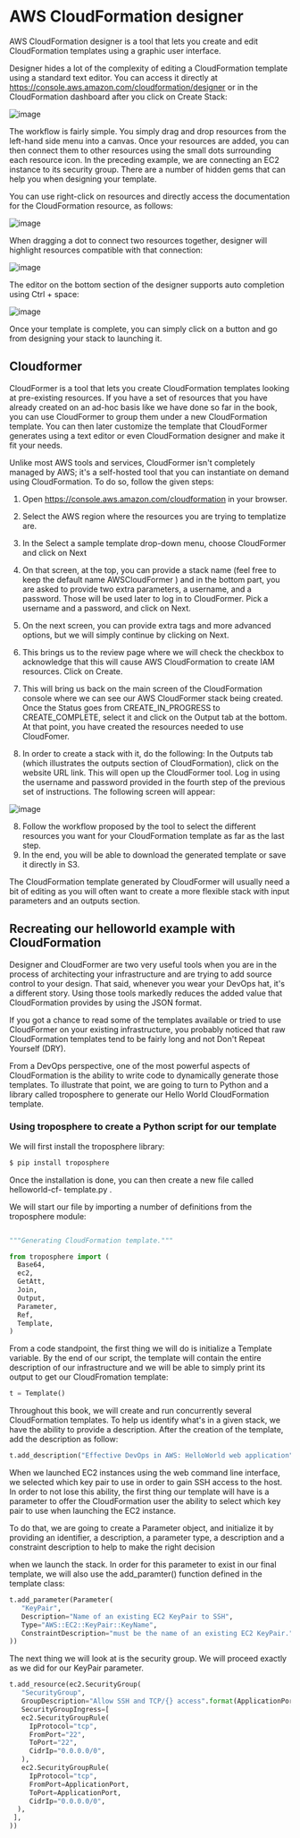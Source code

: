 # AWS CloudFormation designer

AWS CloudFormation designer is a tool that lets you create and edit CloudFormation templates using a graphic user interface. 

Designer hides a lot of the complexity of editing a CloudFormation template using a standard text editor. You can access it directly at https://console.aws.amazon.com/cloudformation/designer or in the CloudFormation dashboard after you click on Create Stack:

![image](https://user-images.githubusercontent.com/23625821/130321274-82fb3804-ef94-4358-88b2-85f4f36b7fcb.png)

The workflow is fairly simple. You simply drag and drop resources from the left-hand side menu into a canvas. Once your resources are added, you can then connect them to other resources using the small dots surrounding each resource icon. In the preceding example, we are connecting an EC2 instance to its security group. There are a number of hidden gems that can help you when designing your template.

You can use right-click on resources and directly access the documentation for the CloudFormation resource, as follows:

![image](https://user-images.githubusercontent.com/23625821/130321499-c1fa3fd8-988a-43dd-9a98-ade50393cd33.png)

When dragging a dot to connect two resources together, designer will highlight resources compatible with that connection:

![image](https://user-images.githubusercontent.com/23625821/130321520-60f58b8d-02c4-4604-805a-fe86c025b10e.png)

The editor on the bottom section of the designer supports auto completion using Ctrl + space:

![image](https://user-images.githubusercontent.com/23625821/130321537-467a0be7-6142-49c0-b101-e705c6cb091c.png)

Once your template is complete, you can simply click on a button and go from designing your stack to launching it.

## Cloudformer

CloudFormer is a tool that lets you create CloudFormation templates looking at pre-existing resources. If you have a set of resources that you have already created on an ad-hoc basis like we have done so far in the book, you can use CloudFormer to group them under a new CloudFormation template. You can then later customize the template that CloudFormer generates using a text editor or even CloudFormation designer and make it fit your needs.

Unlike most AWS tools and services, CloudFormer isn't completely managed by AWS; it's a self-hosted tool that you can instantiate on demand using CloudFormation. To do so, follow the given steps:

1. Open https://console.aws.amazon.com/cloudformation in your browser.
2. Select the AWS region where the resources you are trying to templatize are.
3. In the Select a sample template drop-down menu, choose CloudFormer and click on Next
4. On that screen, at the top, you can provide a stack name (feel free to keep the default name AWSCloudFormer ) and in the bottom part, you are asked to provide two extra parameters, a username, and a password. Those will be used later to log in to CloudFormer. Pick a username and a password, and click on Next.
5. On the next screen, you can provide extra tags and more advanced options, but we will simply continue by clicking on Next.

6. This brings us to the review page where we will check the checkbox to acknowledge that this will cause AWS CloudFormation to create IAM resources. Click on Create.
7. This will bring us back on the main screen of the CloudFormation console where we can see our AWS CloudFormer stack being created. Once the Status goes from CREATE_IN_PROGRESS to CREATE_COMPLETE, select it and click on the Output tab at the bottom. At that point, you have created the resources needed to use CloudFomer. 
8. In order to create a stack with it, do the following:
 In the Outputs tab (which illustrates the outputs section of CloudFormation), click on the website URL link. This will open up the CloudFormer tool. Log in using the username and password provided in the fourth step of the previous set of instructions. The following screen will appear:
 
 ![image](https://user-images.githubusercontent.com/23625821/130345475-f37792b0-0e4f-4922-9bad-c8241294ec4c.png)

8. Follow the workflow proposed by the tool to select the different resources you want for your CloudFormation template as far as the last step.
9. In the end, you will be able to download the generated template or save it directly in S3.

The CloudFormation template generated by CloudFormer will usually need a bit of editing as you will often want to create a more flexible stack with input parameters and an outputs section.

## Recreating our helloworld example with CloudFormation

Designer and CloudFormer are two very useful tools when you are in the process of architecting your infrastructure and are trying to add source control to your design. That said, whenever you wear your DevOps hat, it's a different story. Using those tools markedly reduces the added value that CloudFormation provides by using the JSON format. 

If you got a chance to read some of the templates available or tried to use CloudFormer on your existing infrastructure, you probably noticed that raw CloudFormation templates tend to be fairly long and not Don't Repeat Yourself (DRY).

From a DevOps perspective, one of the most powerful aspects of CloudFormation is the ability to write code to dynamically generate those templates. To illustrate that point, we are going to turn to Python and a library called troposphere to generate our Hello World CloudFormation template.

### Using troposphere to create a Python script for our template

We will first install the troposphere library:

```sh
$ pip install troposphere
```


Once the installation is done, you can then create a new file called helloworld-cf- template.py .


We will start our file by importing a number of definitions from the troposphere module:

```py

"""Generating CloudFormation template."""

from troposphere import (
  Base64,
  ec2,
  GetAtt,
  Join,
  Output,
  Parameter,
  Ref,
  Template,
)

```

From a code standpoint, the first thing we will do is initialize a Template variable. By the end of our script, the template will contain the entire description of our infrastructure and we will be able to simply print its output to get our CloudFromation template:

```py
t = Template()
```

Throughout this book, we will create and run concurrently several CloudFormation templates. To help us identify what's in a given stack, we have the ability to provide a description. After the creation of the template, add the description as follow:

```py
t.add_description("Effective DevOps in AWS: HelloWorld web application")
```

When we launched EC2 instances using the web command line interface, we selected which key pair to use in order to gain SSH access to the host. In order to not lose this ability, the first thing our template will have is a parameter to offer the CloudFormation user the ability to select which key pair to use when launching the EC2 instance. 

To do that, we are going to create a Parameter object, and initialize it by providing an identifier, a description, a parameter type, a description and a constraint description to help to make the right decision

when we launch the stack. In order for this parameter to exist in our final template, we will also use the add_paramter() function defined in the template class:

```py
t.add_parameter(Parameter(
   "KeyPair",
   Description="Name of an existing EC2 KeyPair to SSH",
   Type="AWS::EC2::KeyPair::KeyName",
   ConstraintDescription="must be the name of an existing EC2 KeyPair.",
))

```


The next thing we will look at is the security group. We will proceed exactly as we did for our KeyPair parameter.

```py
t.add_resource(ec2.SecurityGroup(
   "SecurityGroup",
   GroupDescription="Allow SSH and TCP/{} access".format(ApplicationPort),
   SecurityGroupIngress=[
   ec2.SecurityGroupRule(
     IpProtocol="tcp",
     FromPort="22",
     ToPort="22",
     CidrIp="0.0.0.0/0",
   ),
   ec2.SecurityGroupRule(
     IpProtocol="tcp",
     FromPort=ApplicationPort,
     ToPort=ApplicationPort,
     CidrIp="0.0.0.0/0",
  ),
 ],
))

```
